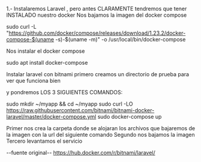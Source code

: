 1.- Instalaremos Laravel , pero antes CLARAMENTE tendremos que tener INSTALADO nuestro docker
Nos bajamos la imagen del docker compose

sudo curl -L "https://github.com/docker/compose/releases/download/1.23.2/docker-compose-$(uname -s)-$(uname -m)" -o /usr/local/bin/docker-compose

Nos instalar el docker compose

sudo apt install docker-compose


Instalar laravel con bitnami
primero creamos un directorio de prueba para ver que funciona bien

y pondremos LOS 3 SIGUIENTES COMANDOS:

sudo mkdir ~/myapp && cd ~/myapp
sudo curl -LO https://raw.githubusercontent.com/bitnami/bitnami-docker-laravel/master/docker-compose.yml
sudo docker-compose up

Primer nos crea la carpeta donde se alojaran los archivos que bajaremos de la imagen con la url del siguiente comando
Segundo nos bajamos la imagen
Tercero levantamos el servicio


--fuente original--
https://hub.docker.com/r/bitnami/laravel/
